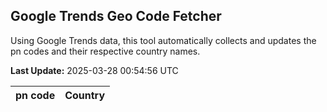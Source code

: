 
## Google Trends Geo Code Fetcher

Using Google Trends data, this tool automatically collects and updates the pn codes and their respective country names.

**Last Update:** 2025-03-28 00:54:56 UTC

| pn code | Country |
|---------|---------|
